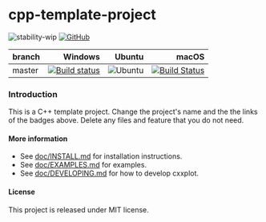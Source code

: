 # cpp-template-project

![stability-wip](https://img.shields.io/badge/stability-work_in_progress-lightgrey.svg)
[![GitHub](https://img.shields.io/github/license/avramidis/cxxplot)](https://github.com/avramidis/cpp-template-project/blob/master/LICENSE)

branch | Windows | Ubuntu | macOS
| :--- | ---: | ---: | ---: |
| master | [![Build status](https://ci.appveyor.com/api/projects/status/1b5kmevuiem6qh78/branch/master?svg=true)](https://ci.appveyor.com/project/avramidis/cpp-template-project/branch/master) | ![Ubuntu](https://github.com/avramidis/cpp-template-project/workflows/CMake/badge.svg) | [![Build Status](https://travis-ci.org/avramidis/cpp-template-project.svg?branch=master)](https://travis-ci.org/avramidis/cpp-template-project/branches)

### Introduction
This is a C++ template project. Change the project's name and the the links of the badges above.
Delete any files and feature that you do not need.

#### More information
* See [doc/INSTALL.md](doc/INSTALL.md) for installation instructions.
* See [doc/EXAMPLES.md](doc/EXAMPLES.md) for examples.
* See [doc/DEVELOPING.md](doc/DEVELOPING.md) for how to develop cxxplot.

#### License
This project is released under MIT license.